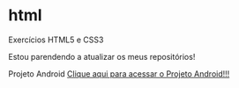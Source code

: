 # html
 Exercícios HTML5 e CSS3

 Estou parendendo a atualizar os meus repositórios!

 Projeto Android <a href="https://aarthurgcs.github.io/projeto-android/
 ">Clique aqui para acessar o Projeto Android!!!</a>